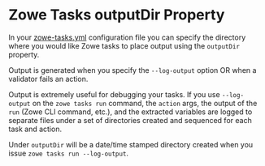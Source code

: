 # Zowe Tasks outputDir Property
In your [zowe-tasks.yml](./config.md) configuration file you can specify the directory where you would like Zowe tasks to place output using the `outputDir` property. 

Output is generated when you specify the `--log-output` option OR when a validator fails an action. 

Output is extremely useful for debugging your tasks. If you use `--log-output` on the `zowe tasks run` command, the `action` args, the output of the `run` (Zowe CLI command, etc.), and the extracted variables are logged to separate files under a set of directories created and sequenced for each task and action. 

Under `outputDir` will be a date/time stamped directory created when you issue `zowe tasks run --log-output`. 